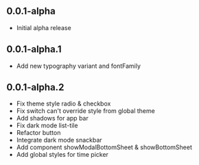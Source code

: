 ## 0.0.1-alpha

* Initial alpha release

## 0.0.1-alpha.1

* Add new typography variant and fontFamily

## 0.0.1-alpha.2

* Fix theme style radio & checkbox
* Fix switch can't override style from global theme
* Add shadows for app bar
* Fix dark mode list-tile
* Refactor button
* Integrate dark mode snackbar 
* Add component showModalBottomSheet & showBottomSheet
* Add global styles for time picker